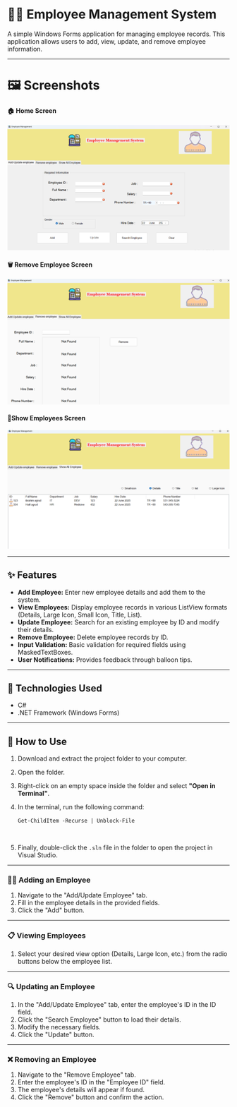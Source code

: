 

# 👨‍💼 Employee Management System

A simple Windows Forms application for managing employee records. This application allows users to add, view, update, and remove employee information.

------

# 🖼️ Screenshots



#### 🏠 Home Screen





![Home Screen](HomeScreen1.png)





#### 🗑️ Remove Employee Screen





![Home Screen](RemoveScreen.png)



####  



#### :telescope:Show Employees Screen







![Show Employee](ShowEmployee.png)



------



## ✨ Features

- **Add Employee:** Enter new employee details and add them to the system.
-  **View Employees:** Display employee records in various ListView formats (Details, Large Icon, Small Icon, Title, List).
- **Update Employee:** Search for an existing employee by ID and modify their details.
- **Remove Employee:** Delete employee records by ID.
- **Input Validation:** Basic validation for required fields using MaskedTextBoxes.
- **User Notifications:** Provides feedback through balloon tips.

------

## 🧰 Technologies Used

-  C#
-  .NET Framework (Windows Forms)

------

## 🚀 How to Use

1. Download and extract the project folder to your computer.
2. Open the folder.
3. Right-click on an empty space inside the folder and select **"Open in Terminal"**.
4. In the terminal, run the following command:

   ```
   Get-ChildItem -Recurse | Unblock-File
   ```

​    

5. Finally, double-click the `.sln` file in the folder to open the project in Visual Studio.

---

### 👨‍💼 Adding an Employee

1. Navigate to the "Add/Update Employee" tab.
2. Fill in the employee details in the provided fields.
3. Click the "Add" button.

------

### 📋 Viewing Employees

1. Select your desired view option (Details, Large Icon, etc.) from the radio buttons below the employee list.

------

### 🔍 Updating an Employee

1. In the "Add/Update Employee" tab, enter the employee's ID in the ID field.
2. Click the "Search Employee" button to load their details.
3. Modify the necessary fields.
4. Click the "Update" button.

------

### ❌ Removing an Employee

1. Navigate to the "Remove Employee" tab.
2. Enter the employee's ID in the "Employee ID" field.
3. The employee's details will appear if found.
4. Click the "Remove" button and confirm the action.